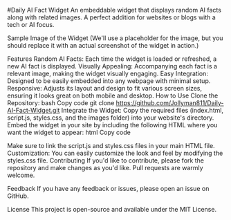 #Daily AI Fact Widget
An embeddable widget that displays random AI facts along with related images. A perfect addition for websites or blogs with a tech or AI focus.

Sample Image of the Widget (We'll use a placeholder for the image, but you should replace it with an actual screenshot of the widget in action.)

Features
Random AI Facts: Each time the widget is loaded or refreshed, a new AI fact is displayed.
Visually Appealing: Accompanying each fact is a relevant image, making the widget visually engaging.
Easy Integration: Designed to be easily embedded into any webpage with minimal setup.
Responsive: Adjusts its layout and design to fit various screen sizes, ensuring it looks great on both mobile and desktop.
How to Use
Clone the Repository:
bash
Copy code
git clone https://github.com/Jollyman811/Daily-AI-Fact-Widget.git
Integrate the Widget:
Copy the required files (index.html, script.js, styles.css, and the images folder) into your website's directory.
Embed the widget in your site by including the following HTML where you want the widget to appear:
html
Copy code
<div class="ai-fact-widget"></div>
Make sure to link the script.js and styles.css files in your main HTML file.
Customization: You can easily customize the look and feel by modifying the styles.css file.
Contributing
If you'd like to contribute, please fork the repository and make changes as you'd like. Pull requests are warmly welcome.

Feedback
If you have any feedback or issues, please open an issue on GitHub.

License
This project is open-source and available under the MIT License.
